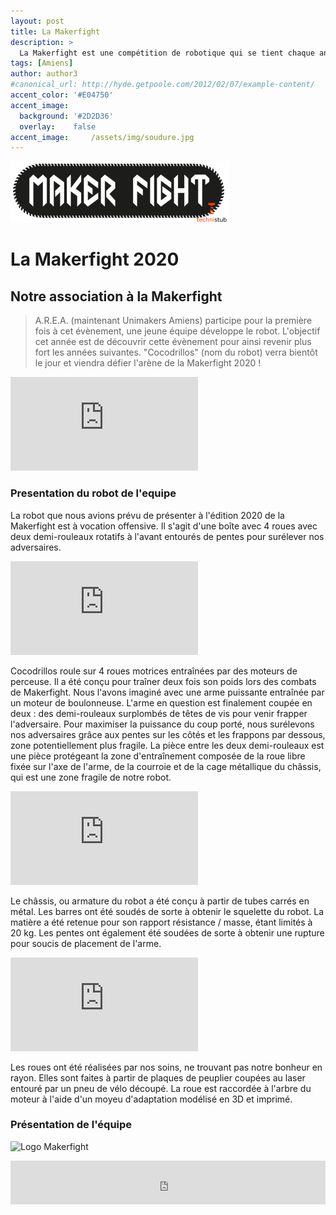```yaml
---
layout: post
title: La Makerfight
description: >
  La Makerfight est une compétition de robotique qui se tient chaque année à Mulhouse, où différentes équipes s'affrontent dans des combats de robots épiques ! Cette compétition puise son inspiration dans les combats de robots, notamment dans les premières éditions de la Coupe de France de robotique et des tournois tels que Battlebots. Le concept de la Makerfight repose sur une idée simple : s'amuser avec des robots. Pour les passionnés de création, c'est encore plus gratifiant si le robot est conçu entièrement par eux-mêmes. La Makerfight est le fruit de discussions qui ont débuté chez Technistub en 2014. L'idée de créer en France un combat de robots ouvert à tous, tout en intégrant les valeurs des fablabs et des makerspaces, a été lancée. L'aventure a donc débuté à Technistub, et la première édition a été organisée à Mulhouse en hiver 2014.
tags: [Amiens]
author: author3
#canonical_url: http://hyde.getpoole.com/2012/02/07/example-content/
accent_color: '#E04750'
accent_image:
  background: '#2D2D36'
  overlay:    false
accent_image:     /assets/img/soudure.jpg
---
```

![Logo Makerfight](/assets/img/makerfight.png)
# La Makerfight 2020
## Notre association à la Makerfight 
> A.R.E.A. (maintenant Unimakers Amiens) participe pour la première fois à cet évènement, une jeune équipe développe le robot. L'objectif cet année est de découvrir cette évènement pour ainsi revenir plus fort les années suivantes. "Cocodrillos" (nom du robot) verra bientôt le jour et viendra défier l'arène de la Makerfight 2020 !

<iframe src="https://www.youtube.com/embed/hZqEKI1XL54" title="MAKERFIGHT by Technistub" frameborder="0" allow="accelerometer; autoplay; clipboard-write; encrypted-media; gyroscope; picture-in-picture; web-share" allowfullscreen></iframe>

### Presentation du robot de l'equipe

La robot que nous avions prévu de présenter à l'édition 2020 de la Makerfight est à vocation offensive. Il s'agit d'une boîte avec 4 roues avec deux demi-rouleaux rotatifs à l'avant entourés de pentes pour surélever nos adversaires. 

<iframe src="https://myhub.autodesk360.com/ue2fd6c97/g/shares/SH56a43QTfd62c1cd9687c2c9b4cc947eb56" title="MAKERFIGHT by Technistub" frameborder="0" allow="accelerometer; autoplay; clipboard-write; encrypted-media; gyroscope; picture-in-picture; web-share" allowfullscreen></iframe>

Cocodrillos roule sur 4 roues motrices entraînées par des moteurs de perceuse. Il a été conçu pour traîner deux fois son poids lors des combats de Makerfight. Nous l'avons imaginé avec une arme puissante entraînée par un moteur de boulonneuse. L'arme en question est finalement coupée en deux : des demi-rouleaux surplombés de têtes de vis pour venir frapper l'adversaire. Pour maximiser la puissance du coup porté, nous surélevons nos adversaires grâce aux pentes sur les côtés et les frappons par dessous, zone potentiellement plus fragile. La pièce entre les deux demi-rouleaux est une pièce protégeant la zone d'entraînement composée de la roue libre fixée sur l'axe de l'arme, de la courroie et de la cage métallique du châssis, qui est une zone fragile de notre robot. 

<iframe src="https://myhub.autodesk360.com/ue2fd6c97/g/shares/SH56a43QTfd62c1cd968903f629183ae2134" title="MAKERFIGHT by Technistub" frameborder="0" allow="accelerometer; autoplay; clipboard-write; encrypted-media; gyroscope; picture-in-picture; web-share" allowfullscreen></iframe>

Le châssis, ou armature du robot a été conçu à partir de tubes carrés en métal. Les barres ont été soudés de sorte à obtenir le squelette du robot. La matière a été retenue pour son rapport résistance / masse, étant limités à 20 kg. Les pentes ont également été soudées de sorte à obtenir une rupture pour soucis de placement de l'arme. 

<iframe src="https://myhub.autodesk360.com/ue2fd6c97/g/shares/SH56a43QTfd62c1cd9681782df5d3cb0c3bd" title="MAKERFIGHT by Technistub" frameborder="0" allow="accelerometer; autoplay; clipboard-write; encrypted-media; gyroscope; picture-in-picture; web-share" allowfullscreen></iframe>

Les roues ont été réalisées par nos soins, ne trouvant pas notre bonheur en rayon. Elles sont faites à partir de plaques de peuplier coupées au laser entouré par un pneu de vélo découpé. La roue est raccordée à l'arbre du moteur à l'aide d'un moyeu d'adaptation modélisé en 3D et imprimé. 

### Présentation de l'équipe 

![Logo Makerfight](/assets/img/equipe/Makerfight.png)

<iframe id="haWidget" allowtransparency="true" src="https://www.helloasso.com/associations/unimakers-association-technique-d-unilasalle-amiens/adhesions/adhesion-unimakers/widget-bouton" style="width: 100%; height: 70px; border: none;"></iframe>